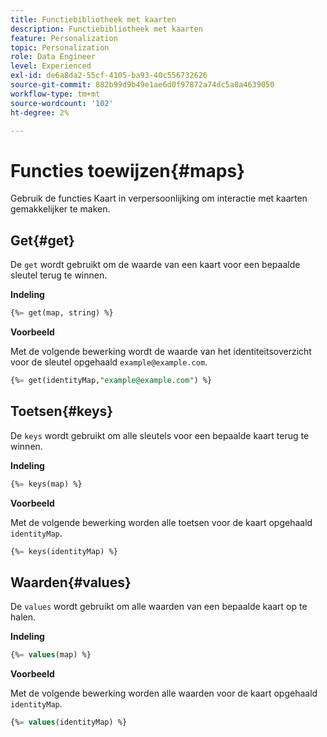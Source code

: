 ```yaml
---
title: Functiebibliotheek met kaarten
description: Functiebibliotheek met kaarten
feature: Personalization
topic: Personalization
role: Data Engineer
level: Experienced
exl-id: de6a8da2-55cf-4105-ba93-40c556732626
source-git-commit: 882b99d9b49e1ae6d0f97872a74dc5a8a4639050
workflow-type: tm+mt
source-wordcount: '102'
ht-degree: 2%

---
```


# Functies toewijzen{#maps}

Gebruik de functies Kaart in verpersoonlijking om interactie met kaarten gemakkelijker te maken.

## Get{#get}

De `get` wordt gebruikt om de waarde van een kaart voor een bepaalde sleutel terug te winnen.

**Indeling**

```sql
{%= get(map, string) %}
```

**Voorbeeld**

Met de volgende bewerking wordt de waarde van het identiteitsoverzicht voor de sleutel opgehaald `example@example.com`.

```sql
{%= get(identityMap,"example@example.com") %}
```

## Toetsen{#keys}

De `keys` wordt gebruikt om alle sleutels voor een bepaalde kaart terug te winnen.

**Indeling**

```sql
{%= keys(map) %}
```

**Voorbeeld**

Met de volgende bewerking worden alle toetsen voor de kaart opgehaald `identityMap`.

```sql
{%= keys(identityMap) %}
```

## Waarden{#values}

De `values` wordt gebruikt om alle waarden van een bepaalde kaart op te halen.

**Indeling**

```sql
{%= values(map) %}
```

**Voorbeeld**

Met de volgende bewerking worden alle waarden voor de kaart opgehaald `identityMap`.

```sql
{%= values(identityMap) %}
```
